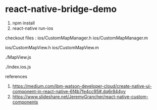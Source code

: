 # react-native-bridge-demo


1) npm install
2) react-native run-ios

checkout files :
ios/CustomMapManager.h
ios/CustomMapManager.m

ios/CustomMapView.h
ios/CustomMapView.m

./MapView.js

./index.ios.js


references 
1) https://medium.com/ibm-watson-developer-cloud/create-native-ui-component-in-react-native-6f4b7fe4cc95#.dq6r844yv
2) https://www.slideshare.net/JeremyGrancher/react-native-custom-components

